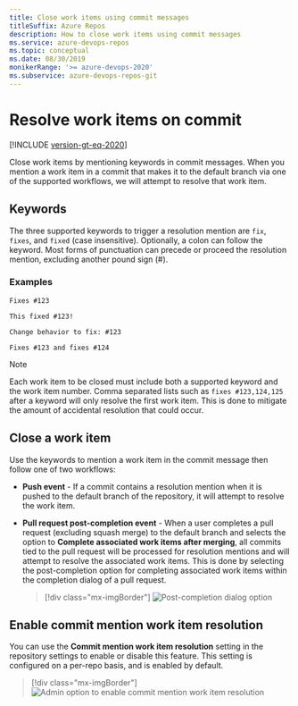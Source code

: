 ```yaml
---
title: Close work items using commit messages
titleSuffix: Azure Repos
description: How to close work items using commit messages
ms.service: azure-devops-repos
ms.topic: conceptual
ms.date: 08/30/2019
monikerRange: '>= azure-devops-2020'
ms.subservice: azure-devops-repos-git
---
```


# Resolve work items on commit

[!INCLUDE [version-gt-eq-2020](../../includes/version-gt-eq-2020.md)] 

Close work items by mentioning keywords in commit messages. When you mention a work item in a commit that makes it to the default branch via one of the supported workflows, we will attempt to resolve that work item. 

## Keywords

The three supported keywords to trigger a resolution mention are `fix`, `fixes`, and `fixed` (case insensitive). Optionally, a colon can follow the keyword. Most forms of punctuation can precede or proceed the resolution mention, excluding another pound sign (#). 

### Examples

```
Fixes #123

This fixed #123!

Change behavior to fix: #123

Fixes #123 and fixes #124
```

> [!NOTE]
> Each work item to be closed must include both a supported keyword and the work item number.
> Comma separated lists such as `fixes #123,124,125` after a keyword will only resolve the 
> first work item. This is done to mitigate the amount of accidental resolution that could occur.

## Close a work item

Use the keywords to mention a work item in the commit message then follow one of two workflows:

- **Push event** - If a commit contains a resolution mention when it is pushed to the default branch of the repository, it will attempt to resolve the work item.
- **Pull request post-completion event** - When a user completes a pull request (excluding squash merge) to the default branch and selects the option to **Complete associated work items after merging**, all commits tied to the pull request will be processed for resolution mentions and will attempt to resolve the associated work items. This is done by selecting the post-completion option for completing associated work items within the completion dialog of a pull request. 

  > [!div class="mx-imgBorder"]
  > ![Post-completion dialog option](media/resolution-mentions/completion-dialog.png)

## Enable commit mention work item resolution

You can use the **Commit mention work item resolution** setting in the repository settings to enable or disable this feature. This setting is configured on a per-repo basis, and is enabled by default.

> [!div class="mx-imgBorder"]
> ![Admin option to enable commit mention work item resolution](media/resolution-mentions/repo-settings.jpg)
